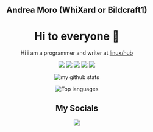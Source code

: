 <div align="center">

## Andrea Moro (WhiXard or Bildcraft1)

# Hi to everyone 👋

Hi i am a programmer and writer at [linux/hub]("https://linuxhub.it")
<br>

[![](https://img.shields.io/badge/Editor-VSCode-informational?style=flat&logo=visual-studio-code&logoColor=white&color=AC4142)](https://code.visualstudio.com/)
[![](https://img.shields.io/badge/Code-Python-informational?style=flat&logo=python&logoColor=white&color=AC4142)](https://python.org)
[![](https://img.shields.io/badge/Code-C-informational?style=flat&logo=c&logoColor=white&color=AC4142)](https://www.learn-c.org/)
[![](https://img.shields.io/badge/Code-JavaScript-informational?style=flat&logo=javascript&logoColor=white&color=AC4142)](https://nodejs.org/)
[![](https://img.shields.io/badge/OS-macOS%20Bug%20Sure-informational?style=flat&logo=apple&logoColor=white&color=AC4142)](https://www.apple.com/)


![my github stats](https://github-readme-stats.vercel.app/api?username=Bildcraft1&custom_title=Stats&show_icons=true&theme=tokyonight&include_all_commits=true&count_private=true&hide_border=true)

![Top languages](https://github-readme-stats.vercel.app/api/top-langs/?username=Bildcraft1&theme=tokyonight&layout=compact&hide_border=true)

## My Socials
[![](https://img.shields.io/badge/-Telegram-informational?style=for-the-badge&logo=telegram&logoColor=white&color=0088cc)](https://t.me/GesuInTerra)
